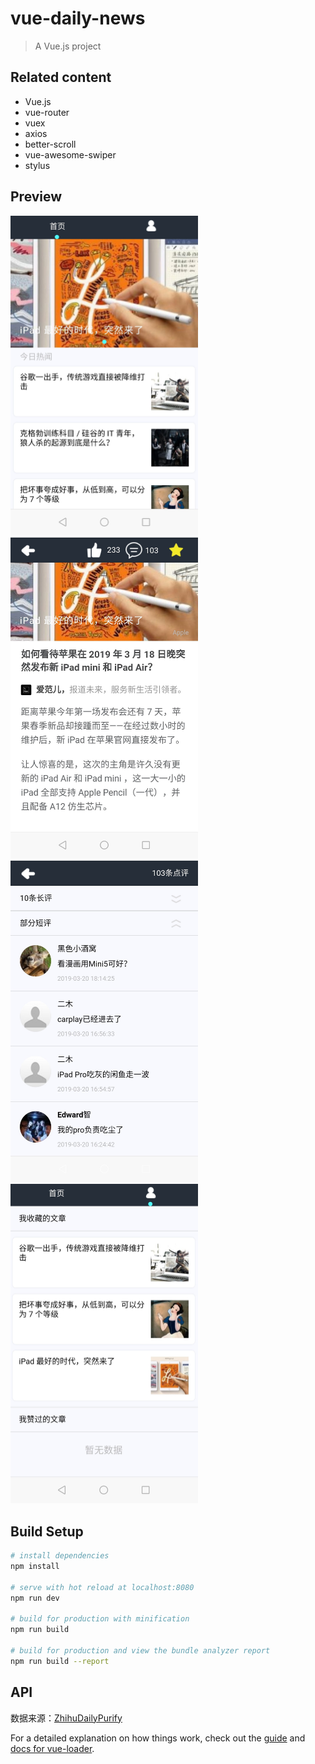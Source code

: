 # vue-daily-news

> A Vue.js project

## Related content

* Vue.js
* vue-router
* vuex
* axios
* better-scroll
* vue-awesome-swiper
* stylus

## Preview

<img src="https://github.com/Amanda5293/vue-daily-news/blob/master/src/assets/images/screenshots/main.jpg" width="300"  alt="main">      <img src="https://github.com/Amanda5293/vue-daily-news/blob/master/src/assets/images/screenshots/article.jpg" width="300"  alt="article">
<img src="https://github.com/Amanda5293/vue-daily-news/blob/master/src/assets/images/screenshots/comments.jpg" width="300" alt="comments">   <img src="https://github.com/Amanda5293/vue-daily-news/blob/master/src/assets/images/screenshots/prefer.jpg" width="300" alt="prefer">

## Build Setup

``` bash
# install dependencies
npm install

# serve with hot reload at localhost:8080
npm run dev

# build for production with minification
npm run build

# build for production and view the bundle analyzer report
npm run build --report
```

## API
数据来源：[ZhihuDailyPurify](https://github.com/izzyleung/ZhihuDailyPurify/wiki/%E7%9F%A5%E4%B9%8E%E6%97%A5%E6%8A%A5-API-%E5%88%86%E6%9E%90)

For a detailed explanation on how things work, check out the [guide](http://vuejs-templates.github.io/webpack/) and [docs for vue-loader](http://vuejs.github.io/vue-loader).

